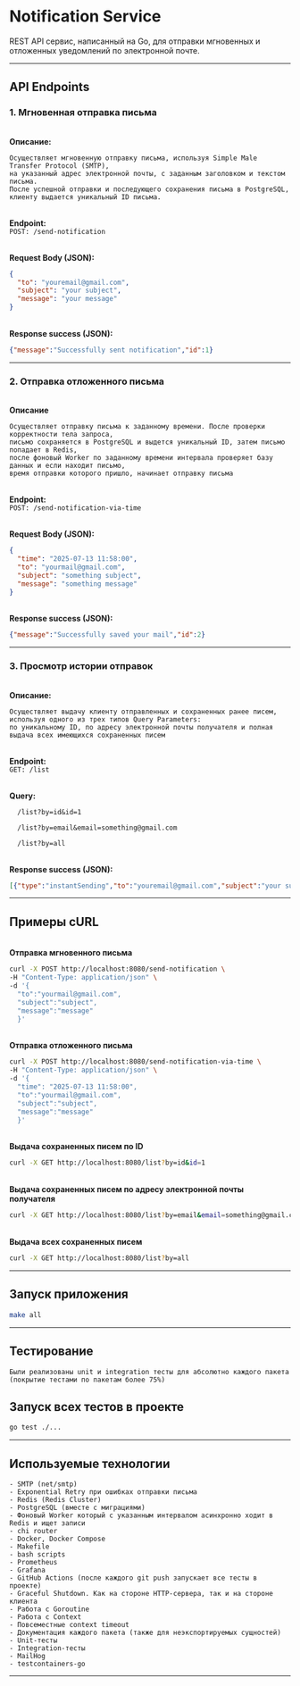 # Notification Service
REST API сервис, написанный на Go, для отправки мгновенных и отложенных уведомлений по электронной почте.

---


## API Endpoints

### 1. Мгновенная отправка письма

\
**Описание:**

```text
Осуществляет мгновенную отправку письма, используя Simple Male Transfer Protocol (SMTP),
на указанный адрес электронной почты, с заданным заголовком и текстом письма.
После успешной отправки и последующего сохранения письма в PostgreSQL, клиенту выдается уникальный ID письма.
```
\
**Endpoint:**  
`POST: /send-notification`

\
**Request Body (JSON):**

```json
{
  "to": "youremail@gmail.com",
  "subject": "your subject",
  "message": "your message"
}
```

\
**Response success (JSON):**

```json
{"message":"Successfully sent notification","id":1}
```

---


### 2. Отправка отложенного письма

\
**Описание**

```text
Осуществляет отправку письма к заданному времени. После проверки корректности тела запроса,
письмо сохраняется в PostgreSQL и выдется уникальный ID, затем письмо попадает в Redis,
после фоновый Worker по заданному времени интервала проверяет базу данных и если находит письмо, 
время отправки которого пришло, начинает отправку письма
```

\
**Endpoint:**  
`POST: /send-notification-via-time`

\
**Request Body (JSON):**

```json
{
  "time": "2025-07-13 11:58:00",
  "to": "yourmail@gmail.com",
  "subject": "something subject",
  "message": "something message"
}
```

\
**Response success (JSON):**

```json
{"message":"Successfully saved your mail","id":2}
```

---


### 3. Просмотр истории отправок

\
**Описание:**
```text
Осуществляет выдачу клиенту отправленных и сохраненных ранее писем, используя одного из трех типов Query Parameters:
по уникальному ID, по адресу электронной почты получателя и полная выдача всех имеющихся сохраненных писем
```

\
**Endpoint:**  
`GET: /list`

\
**Query:**

```text
  /list?by=id&id=1
  
  /list?by=email&email=something@gmail.com
  
  /list?by=all
```

\
**Response success (JSON):**

```json
[{"type":"instantSending","to":"youremail@gmail.com","subject":"your subject","message":"your message"}]
```

---


## Примеры cURL

\
**Отправка мгновенного письма**

```bash
curl -X POST http://localhost:8080/send-notification \                       
-H "Content-Type: application/json" \
-d '{
  "to":"yourmail@gmail.com",
  "subject":"subject",
  "message":"message"
  }'
```

\
**Отправка отложенного письма**

```bash
curl -X POST http://localhost:8080/send-notification-via-time \                       
-H "Content-Type: application/json" \
-d '{
  "time": "2025-07-13 11:58:00",
  "to":"yourmail@gmail.com",
  "subject":"subject",
  "message":"message"
  }'
```

\
**Выдача сохраненных писем по ID**

```bash
curl -X GET http://localhost:8080/list?by=id&id=1
```

\
**Выдача сохраненных писем по адресу электронной почты получателя**

```bash
curl -X GET http://localhost:8080/list?by=email&email=something@gmail.com
```

\
**Выдача всех сохраненных писем**

```bash
curl -X GET http://localhost:8080/list?by=all
```

---


## Запуск приложения

```bash
make all
```

---


## Тестирование

```text
Были реализованы unit и integration тесты для абсолютно каждого пакета (покрытие тестами по пакетам более 75%)
```

## Запуск всех тестов в проекте

```bash
go test ./...  
```

---


## Используемые технологии

```text
- SMTP (net/smtp)
- Exponential Retry при ошибках отправки письма
- Redis (Redis Cluster)
- PostgreSQL (вместе с миграциями)
- Фоновый Worker который с указанным интервалом асинхронно ходит в Redis и ищет записи
- chi router
- Docker, Docker Compose
- Makefile
- bash scripts
- Prometheus
- Grafana
- GitHub Actions (после каждого git push запускает все тесты в проекте)
- Graceful Shutdown. Как на стороне HTTP-сервера, так и на стороне клиента
- Работа с Goroutine
- Работа с Context
- Повсеместные context timeout
- Документация каждого пакета (также для неэкспортируемых сущностей)
- Unit-тесты
- Integration-тесты
- MailHog
- testcontainers-go
```

---
